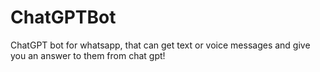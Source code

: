 # ChatGPTBot
ChatGPT bot for whatsapp, that can get text or voice messages and give you an answer to them from chat gpt!
